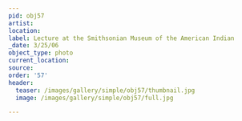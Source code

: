 ```yaml
---
pid: obj57
artist:
location:
label: Lecture at the Smithsonian Museum of the American Indian
_date: 3/25/06
object_type: photo
current_location:
source:
order: '57'
header:
  teaser: /images/gallery/simple/obj57/thumbnail.jpg
  image: /images/gallery/simple/obj57/full.jpg

---
```

